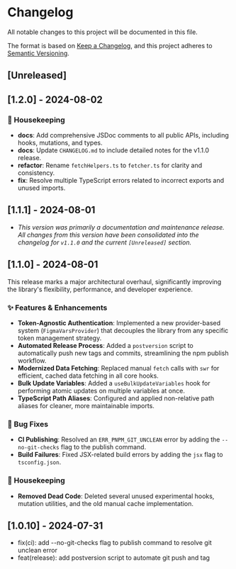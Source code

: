 # Changelog

All notable changes to this project will be documented in this file.

The format is based on [Keep a Changelog](https://keepachangelog.com/en/1.0.0/), and this project adheres to [Semantic Versioning](https://semver.org/spec/v2.0.0.html).

## [Unreleased]

## [1.2.0] - 2024-08-02

### 🧹 Housekeeping

- **docs**: Add comprehensive JSDoc comments to all public APIs, including hooks, mutations, and types.
- **docs**: Update `CHANGELOG.md` to include detailed notes for the v1.1.0 release.
- **refactor**: Rename `fetchHelpers.ts` to `fetcher.ts` for clarity and consistency.
- **fix**: Resolve multiple TypeScript errors related to incorrect exports and unused imports.

## [1.1.1] - 2024-08-01

- _This version was primarily a documentation and maintenance release. All changes from this version have been consolidated into the changelog for `v1.1.0` and the current `[Unreleased]` section._

## [1.1.0] - 2024-08-01

This release marks a major architectural overhaul, significantly improving the library's flexibility, performance, and developer experience.

### ✨ Features & Enhancements

- **Token-Agnostic Authentication**: Implemented a new provider-based system (`FigmaVarsProvider`) that decouples the library from any specific token management strategy.
- **Automated Release Process**: Added a `postversion` script to automatically push new tags and commits, streamlining the npm publish workflow.
- **Modernized Data Fetching**: Replaced manual `fetch` calls with `swr` for efficient, cached data fetching in all core hooks.
- **Bulk Update Variables**: Added a `useBulkUpdateVariables` hook for performing atomic updates on multiple variables at once.
- **TypeScript Path Aliases**: Configured and applied non-relative path aliases for cleaner, more maintainable imports.

### 🐛 Bug Fixes

- **CI Publishing**: Resolved an `ERR_PNPM_GIT_UNCLEAN` error by adding the `--no-git-checks` flag to the publish command.
- **Build Failures**: Fixed JSX-related build errors by adding the `jsx` flag to `tsconfig.json`.

### 🧹 Housekeeping

- **Removed Dead Code**: Deleted several unused experimental hooks, mutation utilities, and the old manual cache implementation.

## [1.0.10] - 2024-07-31

- fix(ci): add --no-git-checks flag to publish command to resolve git unclean error
- feat(release): add postversion script to automate git push and tag
